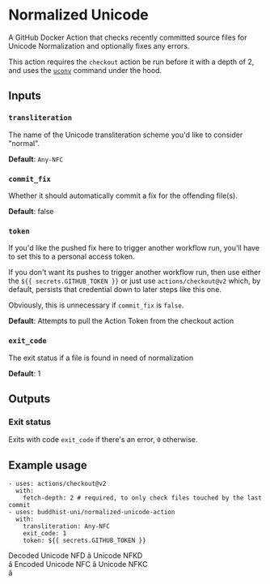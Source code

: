 # Normalized Unicode

A GitHub Docker Action that checks recently committed source files for Unicode Normalization and optionally fixes any errors.

This action requires the `checkout` action be run before it with a depth of 2, and uses the [`uconv`](https://linux.die.net/man/1/uconv) command under the hood.

## Inputs

### `transliteration`

The name of the Unicode transliteration scheme you'd like to consider "normal".

**Default**: `Any-NFC`

### `commit_fix`

Whether it should automatically commit a fix for the offending file(s).

**Default**: false

### `token`

If you'd like the pushed fix here to trigger another workflow run, you'll have to set this to a personal access token.

If you don't want its pushes to trigger another workflow run, then use either the `${{ secrets.GITHUB_TOKEN }}` or just use `actions/checkout@v2` which, by default, persists that credential down to later steps like this one.

Obviously, this is unnecessary if `commit_fix` is `false`.

**Default**: Attempts to pull the Action Token from the checkout action

### `exit_code`
 
The exit status if a file is found in need of normalization

**Default**: 1

## Outputs

### Exit status

Exits with code `exit_code` if there's an error, `0` otherwise.

## Example usage

```
- uses: actions/checkout@v2
  with:
    fetch-depth: 2 # required, to only check files touched by the last commit
- uses: buddhist-uni/normalized-unicode-action
  with:
    transliteration: Any-NFC
    exit_code: 1
    token: ${{ secrets.GITHUB_TOKEN }}
```

 Decoded
Unicode NFD 
â
Unicode NFKD    
â
 Encoded
Unicode NFC 
â
Unicode NFKC    
â

